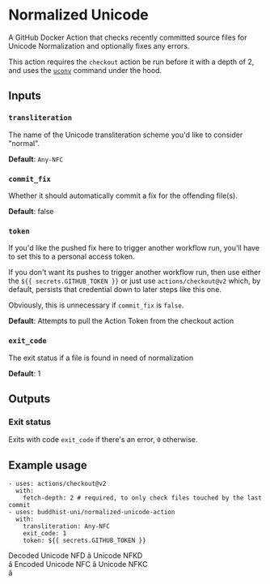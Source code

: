 # Normalized Unicode

A GitHub Docker Action that checks recently committed source files for Unicode Normalization and optionally fixes any errors.

This action requires the `checkout` action be run before it with a depth of 2, and uses the [`uconv`](https://linux.die.net/man/1/uconv) command under the hood.

## Inputs

### `transliteration`

The name of the Unicode transliteration scheme you'd like to consider "normal".

**Default**: `Any-NFC`

### `commit_fix`

Whether it should automatically commit a fix for the offending file(s).

**Default**: false

### `token`

If you'd like the pushed fix here to trigger another workflow run, you'll have to set this to a personal access token.

If you don't want its pushes to trigger another workflow run, then use either the `${{ secrets.GITHUB_TOKEN }}` or just use `actions/checkout@v2` which, by default, persists that credential down to later steps like this one.

Obviously, this is unnecessary if `commit_fix` is `false`.

**Default**: Attempts to pull the Action Token from the checkout action

### `exit_code`
 
The exit status if a file is found in need of normalization

**Default**: 1

## Outputs

### Exit status

Exits with code `exit_code` if there's an error, `0` otherwise.

## Example usage

```
- uses: actions/checkout@v2
  with:
    fetch-depth: 2 # required, to only check files touched by the last commit
- uses: buddhist-uni/normalized-unicode-action
  with:
    transliteration: Any-NFC
    exit_code: 1
    token: ${{ secrets.GITHUB_TOKEN }}
```

 Decoded
Unicode NFD 
â
Unicode NFKD    
â
 Encoded
Unicode NFC 
â
Unicode NFKC    
â

